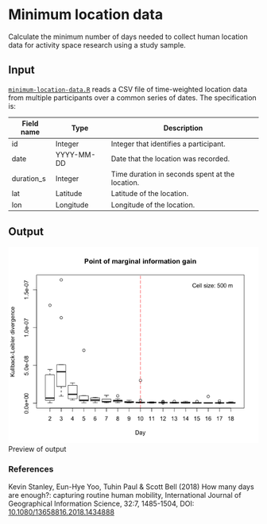 # Minimum location data
Calculate the minimum number of days needed to collect human location data for activity space research using a study sample.

## Input 
[`minimum-location-data.R`](https://github.com/scmcca/minimum-location-data/blob/main/minimum_location_data.R) reads a  CSV file of time-weighted location data from multiple participants over a common series of dates. The specification is:

| Field name | Type | Description |
| ----- | ----- | ----- |
| id | Integer | Integer that identifies a participant. |
| date | YYYY-MM-DD | Date that the location was recorded. |
| duration_s | Integer | Time duration in seconds spent at the location.  |
| lat | Latitude | Latitude of the location. |
| lon | Longitude | Longitude of the location. |

## Output
![](Rplot02.png)
Preview of output

### References
Kevin Stanley, Eun-Hye Yoo, Tuhin Paul & Scott Bell (2018) How many days are enough?: capturing routine human mobility, International Journal of Geographical Information Science, 32:7, 1485-1504, DOI: [10.1080/13658816.2018.1434888](https://doi.org/10.1080/13658816.2018.1434888)
